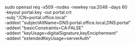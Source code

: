 sudo openssl req -x509 -nodes -newkey rsa:2048 -days 60 \
  -keyout portal.key -out portal.crt \
  -subj "/CN=portal.office.local" \
  -addext "subjectAltName=DNS:portal.office.local,DNS:portal" \
  -addext "basicConstraints=CA:FALSE" \
  -addext "keyUsage=digitalSignature,keyEncipherment" \
  -addext "extendedKeyUsage=serverAuth"
